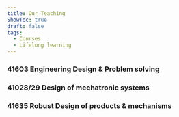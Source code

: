 ```yaml
---
title: Our Teaching
ShowToc: true
draft: false
tags:
  - Courses
  - Lifelong learning
---
```


### 41603 Engineering Design & Problem solving

### 41028/29 Design of mechatronic systems

### 41635 Robust Design of products & mechanisms



